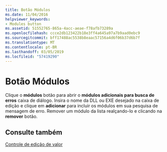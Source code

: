```yaml
---
title: Botão Módulos
ms.date: 11/04/2016
helpviewer_keywords:
- Modules button
ms.assetid: 51552765-865a-4acc-aeae-f78afb73289a
ms.openlocfilehash: ccce2db123422b18e3ff4a645a97a7b9aad0ebc9
ms.sourcegitcommit: bff17488ac5538b8eaac57156a4d6f06b37d6b7f
ms.translationtype: MT
ms.contentlocale: pt-BR
ms.lasthandoff: 03/05/2019
ms.locfileid: "57419290"
---
```

# <a name="modules-button"></a>Botão Módulos

Clique o **módulos** botão para abrir o **módulos adicionais para busca de erros** caixa de diálogo. Insira o nome da DLL ou EXE desejado na caixa de edição e clique em **adicionar** para incluir os módulos em sua pesquisa de mensagem de erro. Remover um módulo da lista realçando-lo e clicando na **remover** botão.

## <a name="see-also"></a>Consulte também

[Controle de edição de valor](../../build/reference/value-edit-control.md)
